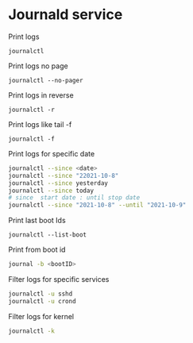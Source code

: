 # Journald service

Print logs 
```
journalctl
```
Print logs no page
```
journalctl --no-pager
```

Print logs in reverse
```
journalctl -r
```
Print logs like tail -f
```
journalctl -f
```
Print logs for specific date
```bash
journalctl --since <date>
journalctl --since "22021-10-8"
journalctl --since yesterday
journalctl --since today
# since  start date : until stop date
journalctl --since "2021-10-8" --until "2021-10-9"
```

Print last boot Ids
```
journalctl --list-boot
```
Print from boot id
```bash
journal -b <bootID>
```
Filter logs for specific services

```bash
journalctl -u sshd
journalctl -u crond
```
Filter logs for kernel

```bash
journalctl -k
```

